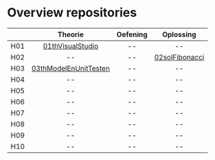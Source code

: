 # Overview repositories
|               | Theorie           | Oefening  | Oplossing|
| ------------- |:-------------:|:-----:|:-------:|
| H01 | [01thVisualStudio](https://github.com/WebIII/01thHelloVisualStudio.git) | -- |  -- |
| H02 | -- | -- |  [02solFibonacci](https://github.com/WebIII/02solFibonacci.git) |
| H03 | [03thModelEnUnitTesten](https://github.com/WebIII/03thModelEnUnitTesten.git) | -- | -- |
| H04 | -- | -- |  -- |
| H05 | -- | -- |  -- |
| H06 | -- | -- |  -- |
| H07 | -- | -- |  -- |
| H08 | -- | -- |  -- |
| H09 | -- | -- |  -- |
| H10 | -- | -- |  -- |
